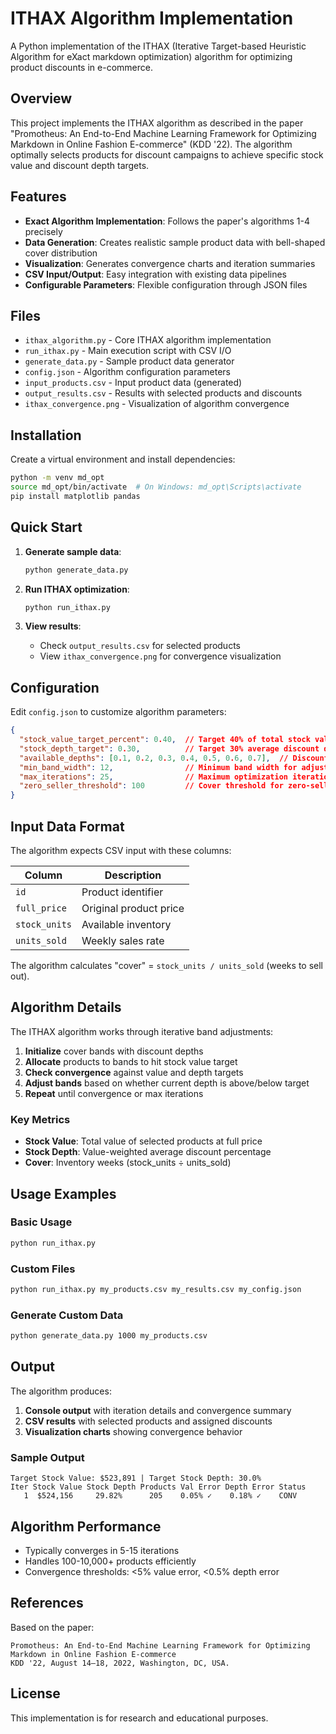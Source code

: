 # ITHAX Algorithm Implementation

A Python implementation of the ITHAX (Iterative Target-based Heuristic Algorithm for eXact markdown optimization) algorithm for optimizing product discounts in e-commerce.

## Overview

This project implements the ITHAX algorithm as described in the paper "Promotheus: An End-to-End Machine Learning Framework for Optimizing Markdown in Online Fashion E-commerce" (KDD '22). The algorithm optimally selects products for discount campaigns to achieve specific stock value and discount depth targets.

## Features

- **Exact Algorithm Implementation**: Follows the paper's algorithms 1-4 precisely
- **Data Generation**: Creates realistic sample product data with bell-shaped cover distribution
- **Visualization**: Generates convergence charts and iteration summaries
- **CSV Input/Output**: Easy integration with existing data pipelines
- **Configurable Parameters**: Flexible configuration through JSON files

## Files

- `ithax_algorithm.py` - Core ITHAX algorithm implementation
- `run_ithax.py` - Main execution script with CSV I/O
- `generate_data.py` - Sample product data generator
- `config.json` - Algorithm configuration parameters
- `input_products.csv` - Input product data (generated)
- `output_results.csv` - Results with selected products and discounts
- `ithax_convergence.png` - Visualization of algorithm convergence

## Installation

Create a virtual environment and install dependencies:

```bash
python -m venv md_opt
source md_opt/bin/activate  # On Windows: md_opt\Scripts\activate
pip install matplotlib pandas
```

## Quick Start

1. **Generate sample data**:
   ```bash
   python generate_data.py
   ```

2. **Run ITHAX optimization**:
   ```bash
   python run_ithax.py
   ```

3. **View results**:
   - Check `output_results.csv` for selected products
   - View `ithax_convergence.png` for convergence visualization

## Configuration

Edit `config.json` to customize algorithm parameters:

```json
{
  "stock_value_target_percent": 0.40,  // Target 40% of total stock value
  "stock_depth_target": 0.30,          // Target 30% average discount depth
  "available_depths": [0.1, 0.2, 0.3, 0.4, 0.5, 0.6, 0.7],  // Discount levels
  "min_band_width": 12,                // Minimum band width for adjustments
  "max_iterations": 25,                // Maximum optimization iterations
  "zero_seller_threshold": 100         // Cover threshold for zero-sellers
}
```

## Input Data Format

The algorithm expects CSV input with these columns:

| Column | Description |
|--------|-------------|
| `id` | Product identifier |
| `full_price` | Original product price |
| `stock_units` | Available inventory |
| `units_sold` | Weekly sales rate |

The algorithm calculates "cover" = `stock_units / units_sold` (weeks to sell out).

## Algorithm Details

The ITHAX algorithm works through iterative band adjustments:

1. **Initialize** cover bands with discount depths
2. **Allocate** products to bands to hit stock value target
3. **Check convergence** against value and depth targets
4. **Adjust bands** based on whether current depth is above/below target
5. **Repeat** until convergence or max iterations

### Key Metrics

- **Stock Value**: Total value of selected products at full price
- **Stock Depth**: Value-weighted average discount percentage
- **Cover**: Inventory weeks (stock_units ÷ units_sold)

## Usage Examples

### Basic Usage
```bash
python run_ithax.py
```

### Custom Files
```bash
python run_ithax.py my_products.csv my_results.csv my_config.json
```

### Generate Custom Data
```bash
python generate_data.py 1000 my_products.csv
```

## Output

The algorithm produces:

1. **Console output** with iteration details and convergence summary
2. **CSV results** with selected products and assigned discounts
3. **Visualization charts** showing convergence behavior

### Sample Output
```
Target Stock Value: $523,891 | Target Stock Depth: 30.0%
Iter Stock Value Stock Depth Products Val Error Depth Error Status
   1  $524,156     29.82%      205    0.05% ✓    0.18% ✓    CONV
```

## Algorithm Performance

- Typically converges in 5-15 iterations
- Handles 100-10,000+ products efficiently  
- Convergence thresholds: <5% value error, <0.5% depth error

## References

Based on the paper:
```
Promotheus: An End-to-End Machine Learning Framework for Optimizing Markdown in Online Fashion E-commerce
KDD '22, August 14–18, 2022, Washington, DC, USA.
```

## License

This implementation is for research and educational purposes.